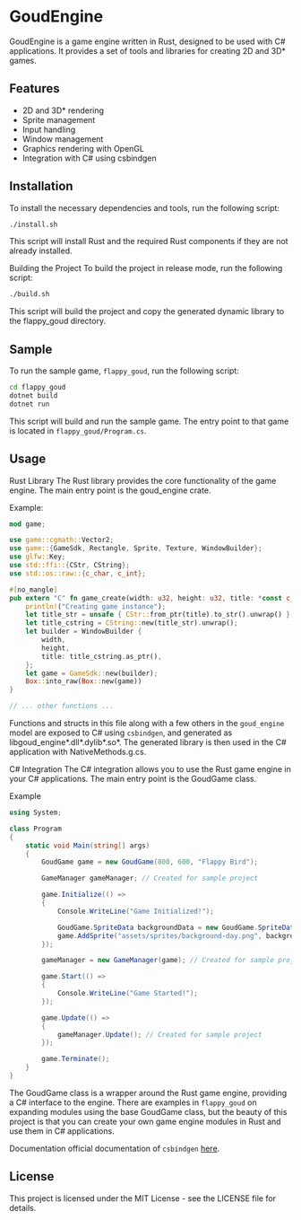 # GoudEngine

GoudEngine is a game engine written in Rust, designed to be used with C# applications. It provides a set of tools and libraries for creating 2D and 3D\* games.

## Features

- 2D and 3D\* rendering
- Sprite management
- Input handling
- Window management
- Graphics rendering with OpenGL
- Integration with C# using csbindgen

## Installation

To install the necessary dependencies and tools, run the following script:

```sh
./install.sh
```

This script will install Rust and the required Rust components if they are not already installed.

Building the Project
To build the project in release mode, run the following script:

```sh
./build.sh
```

This script will build the project and copy the generated dynamic library to the flappy_goud directory.

## Sample

To run the sample game, `flappy_goud`, run the following script:

```sh
cd flappy_goud
dotnet build
dotnet run
```

This script will build and run the sample game. The entry point to that game is located in `flappy_goud/Program.cs`.

## Usage

Rust Library
The Rust library provides the core functionality of the game engine. The main entry point is the goud_engine crate.

Example:

```rust
mod game;

use game::cgmath::Vector2;
use game::{GameSdk, Rectangle, Sprite, Texture, WindowBuilder};
use glfw::Key;
use std::ffi::{CStr, CString};
use std::os::raw::{c_char, c_int};

#[no_mangle]
pub extern "C" fn game_create(width: u32, height: u32, title: *const c_char) -> *mut GameSdk {
    println!("Creating game instance");
    let title_str = unsafe { CStr::from_ptr(title).to_str().unwrap() };
    let title_cstring = CString::new(title_str).unwrap();
    let builder = WindowBuilder {
        width,
        height,
        title: title_cstring.as_ptr(),
    };
    let game = GameSdk::new(builder);
    Box::into_raw(Box::new(game))
}

// ... other functions ...
```

Functions and structs in this file along with a few others in the `goud_engine` model are exposed to C# using `csbindgen`, and generated as libgoud_engine*.dll*.dylib*.so*. The generated library is then used in the C# application with NativeMethods.g.cs.

C# Integration
The C# integration allows you to use the Rust game engine in your C# applications. The main entry point is the GoudGame class.

Example

```csharp
using System;

class Program
{
    static void Main(string[] args)
    {
        GoudGame game = new GoudGame(800, 600, "Flappy Bird");

        GameManager gameManager; // Created for sample project

        game.Initialize(() =>
        {
            Console.WriteLine("Game Initialized!");

            GoudGame.SpriteData backgroundData = new GoudGame.SpriteData { X = 0, Y = 0, ScaleX = 1, ScaleY = 1, Rotation = 0 };
            game.AddSprite("assets/sprites/background-day.png", backgroundData);
        });

        gameManager = new GameManager(game); // Created for sample project

        game.Start(() =>
        {
            Console.WriteLine("Game Started!");
        });

        game.Update(() =>
        {
            gameManager.Update(); // Created for sample project
        });

        game.Terminate();
    }
}
```

The GoudGame class is a wrapper around the Rust game engine, providing a C# interface to the engine. There are examples in `flappy_goud` on expanding modules using the base GoudGame class, but the beauty of this project is that you can create your own game engine modules in Rust and use them in C# applications.

Documentation
official documentation of `csbindgen` [here](https://github.com/mozilla/cbindgen).

## License

This project is licensed under the MIT License - see the LICENSE file for details.
